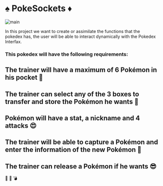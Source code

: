 # :spades: PokeSockets :diamonds:

![main](https://static.wikia.nocookie.net/pokemonessentials/images/b/b9/AlmacenamientoPkm.png/revision/latest?cb=20161114031145&path-prefix=es)

In this project we want to create or assimilate the functions that the pokedex has, the user will be able to interact dynamically with the Pokedex Interfax.
### This pokedex will have the following requirements:
## The trainer will have a maximum of 6 Pokémon in his pocket :feet:
## The trainer can select any of the 3 boxes to transfer and store the Pokémon he wants :floppy_disk:
## Pokémon will have a stat, a nickname and 4 attacks :heart_eyes:
## The trainer will be able to capture a Pokémon and enter the information of the new Pokémon :speech_balloon:
## The trainer can release a Pokémon if he wants :sunglasses:
:milky_way: :low_brightness: :bomb:
 
